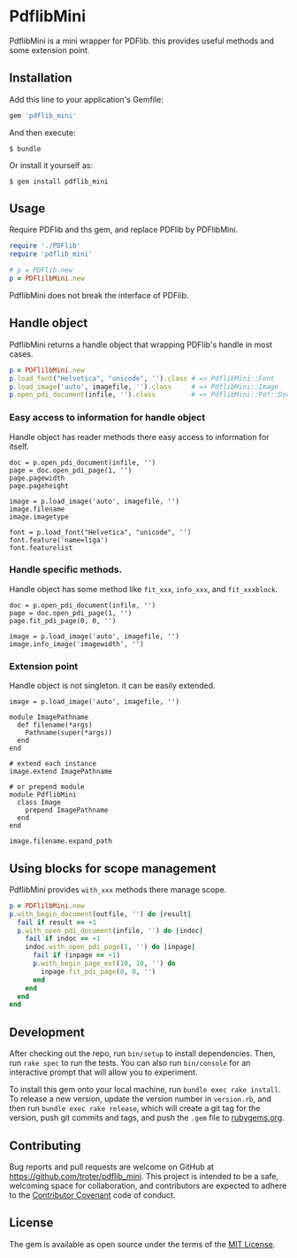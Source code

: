 # PdflibMini

PdflibMini is a mini wrapper for PDFlib. this provides useful methods and some extension point.

## Installation

Add this line to your application's Gemfile:

```ruby
gem 'pdflib_mini'
```

And then execute:

    $ bundle

Or install it yourself as:

    $ gem install pdflib_mini

## Usage

Require PDFlib and ths gem, and replace PDFlib by PDFlibMini.

```ruby
require './PDFlib'
require 'pdflib_mini'

# p = PDFlib.new
p = PDFlilbMini.new 
```

PdflibMini does not break the interface of PDFlib.

## Handle object

PdflibMini returns a handle object that wrapping PDFlib's handle in most cases.

```ruby
p = PDFlilbMini.new
p.load_font("Helvetica", "unicode", '').class # => PdflibMini::Font
p.load_image('auto', imagefile, '').class     # => PdflibMini::Image
p.open_pdi_document(infile, '').class         # => PdflibMini::Pdf::Document
```

### Easy access to information for handle object

Handle object has reader methods there easy access to information for itself.

```
doc = p.open_pdi_document(infile, '')
page = doc.open_pdi_page(1, '')
page.pagewidth
page.pageheight

image = p.load_image('auto', imagefile, '')
image.filename
image.imagetype

font = p.load_font("Helvetica", "unicode", '')
font.feature('name=liga')
font.featurelist
```

### Handle specific methods.

Handle object has some method like `fit_xxx`, `info_xxx`, and `fit_xxxblock`.

```
doc = p.open_pdi_document(infile, '')
page = doc.open_pdi_page(1, '')
page.fit_pdi_page(0, 0, '') 

image = p.load_image('auto', imagefile, '')
image.info_image('imagewidth', '')
```

### Extension point

Handle object is not singleton. it can be easily extended.

```
image = p.load_image('auto', imagefile, '')

module ImagePathname
  def filename(*args)
    Pathname(super(*args))
  end
end

# extend each instance
image.extend ImagePathname

# or prepend module
module PdflibMini
  class Image
    prepend ImagePathname
  end
end

image.filename.expand_path
```

## Using blocks for scope management

PdflibMini provides `with_xxx` methods there manage scope. 

```ruby
p = PDFlilbMini.new
p.with_begin_document(outfile, '') do |result|
  fail if result == -1
  p.with_open_pdi_document(infile, '') do |indoc|
    fail if indoc == -1
    indoc.with_open_pdi_page(1, '') do |inpage|
      fail if (inpage == -1)
      p.with_begin_page_ext(10, 10, '') do
        inpage.fit_pdi_page(0, 0, '')
      end
    end
  end
end
```

## Development

After checking out the repo, run `bin/setup` to install dependencies. Then, run `rake spec` to run the tests. You can also run `bin/console` for an interactive prompt that will allow you to experiment.

To install this gem onto your local machine, run `bundle exec rake install`. To release a new version, update the version number in `version.rb`, and then run `bundle exec rake release`, which will create a git tag for the version, push git commits and tags, and push the `.gem` file to [rubygems.org](https://rubygems.org).

## Contributing

Bug reports and pull requests are welcome on GitHub at https://github.com/troter/pdflib_mini. This project is intended to be a safe, welcoming space for collaboration, and contributors are expected to adhere to the [Contributor Covenant](http://contributor-covenant.org) code of conduct.


## License

The gem is available as open source under the terms of the [MIT License](http://opensource.org/licenses/MIT).

